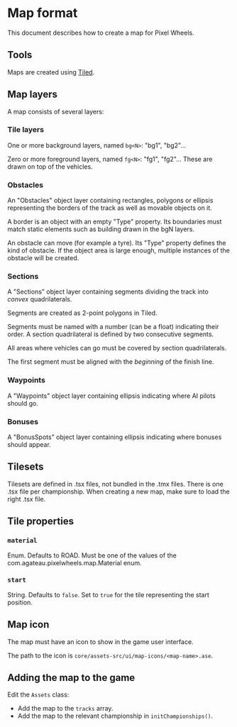 # Map format

This document describes how to create a map for Pixel Wheels.

## Tools

Maps are created using [Tiled](http://mapeditor.org).

## Map layers

A map consists of several layers:

### Tile layers

One or more background layers, named `bg<N>`: "bg1", "bg2"...

Zero or more foreground layers, named `fg<N>`: "fg1", "fg2"... These are drawn on top of the vehicles.

### Obstacles

An "Obstacles" object layer containing rectangles, polygons or ellipsis representing the borders of the track as well as movable objects on it.

A border is an object with an empty "Type" property. Its boundaries must match static elements such as building drawn in the bgN layers.

An obstacle can move (for example a tyre). Its "Type" property defines the kind of obstacle. If the object area is large enough, multiple instances of the obstacle will be created.

### Sections

A "Sections" object layer containing segments dividing the track into *convex* quadrilaterals.

Segments are created as 2-point polygons in Tiled.

Segments must be named with a number (can be a float) indicating their order. A section quadrilateral is defined by two consecutive segments.

All areas where vehicles can go must be covered by section quadrilaterals.

The first segment must be aligned with the *beginning* of the finish line.

### Waypoints

A "Waypoints" object layer containing ellipsis indicating where AI pilots should go.

### Bonuses

A "BonusSpots" object layer containing ellipsis indicating where bonuses should appear.

## Tilesets

Tilesets are defined in .tsx files, not bundled in the .tmx files. There is one .tsx file per championship. When creating a new map, make sure to load the right .tsx file.

## Tile properties

### `material`

Enum. Defaults to ROAD. Must be one of the values of the com.agateau.pixelwheels.map.Material enum.

### `start`

String. Defaults to `false`. Set to `true` for the tile representing the start position.

## Map icon

The map must have an icon to show in the game user interface.

The path to the icon is `core/assets-src/ui/map-icons/<map-name>.ase`.

## Adding the map to the game

Edit the `Assets` class:

- Add the map to the `tracks` array.
- Add the map to the relevant championship in `initChampionships()`.
